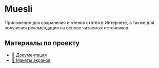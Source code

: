 # Muesli
Приложение для сохранения и чтения статей в Интернете, а также для получения рекомендации на основе читаемых источников.


## Материалы по проекту
* [🔗 Документация](https://www.notion.so/Article-2331f073757440ffbe25b29fd0587bf6)
* [🔗 Макеты экранов](https://www.figma.com/file/Wh5qLqa8YHIvTrMeUDcu42/%D0%A1%D0%9F%D0%A1-%D0%92%D0%98?node-id=351%3A26643)